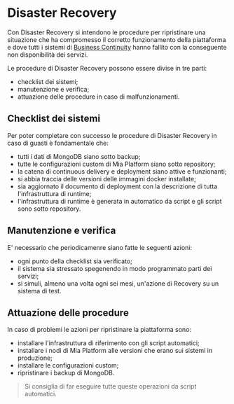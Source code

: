 # Disaster Recovery

Con Disaster Recovery si intendono le procedure per ripristinare una situazione che ha compromesso il corretto
funzionamento della piattaforma e dove tutti i sistemi di [Business Continuity](business_continuity.md) hanno fallito con la conseguente
non disponibilità dei servizi.

Le procedure di Disaster Recovery possono essere divise in tre parti:

- checklist dei sistemi;
- manutenzione e verifica;
- attuazione delle procedure in caso di malfunzionamenti.

## Checklist dei sistemi

Per poter completare con successo le procedure di Disaster Recovery in caso di guasti è fondamentale che:

- tutti i dati di MongoDB siano sotto backup;
- tutte le configurazioni custom di Mia Platform siano sotto repository;
- la catena di continuous delivery e deployment siano attive e funzionanti;
- si abbia traccia delle versioni delle immagini docker installate;
- sia aggiornato il documento di deployment con la descrizione di tutta l'infrastruttura di runtime;
- l'infrastruttura di runtime è generata in automatico da script e gli script sono sotto repository.

## Manutenzione e verifica

E' necessario che periodicamenre siano fatte le seguenti azioni:

- ogni punto della checklist sia verificato;
- il sistema sia stressato spegenendo in modo programmato parti dei servizi;
- si simuli, almeno una volta ogni sei mesi, un'azione di Recovery su un sistema di test.

## Attuazione delle procedure

In caso di problemi le azioni per ripristinare la piattaforma sono:

- installare l'infrastruttura di riferimento con gli script automatici;
- installare i nodi di Mia Platform alle versioni che erano sui sistemi in produzione;
- installare le configurazioni custom;
- ripristinare i backup di MongoDB.

> Si consiglia di far eseguire tutte queste operazioni da script automatici.